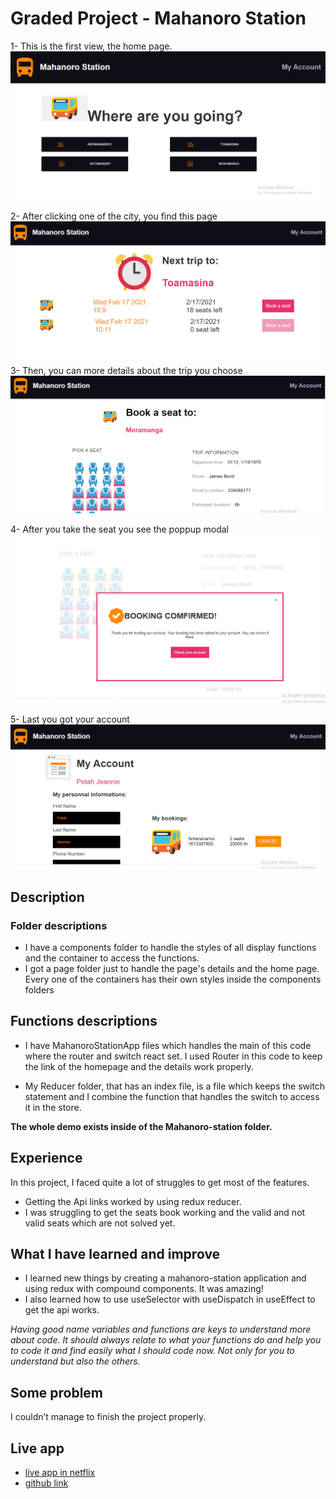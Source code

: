 # Graded Project - Mahanoro Station

1- This is the first view, the home page.
![home page](./ScreenShots/home.png)

2- After clicking one of the city, you find this page
![details](./ScreenShots/detail.png)

3- Then, you can more details about the trip you choose
![details](./ScreenShots/more-detail.png)

4- After you take the seat you see the poppup modal
![details](./ScreenShots/modal.png)

5- Last you got your account
![details](./ScreenShots/your-account.png)

## Description

### Folder descriptions

- I have a components folder to handle the styles of all display functions and the container to access the functions. 
- I got a page folder just to handle the page's details and the home page. 
Every one of the containers has their own styles inside the components folders


## Functions descriptions

- I have MahanoroStationApp files which handles the main of this code where the router and switch react set. I used Router in this code to keep the link of the homepage and the details work properly.

- My Reducer folder,  that has an index file, is a file which keeps the switch statement and I combine the function that handles the switch to access it in the store. 
  
**The whole demo exists inside of the Mahanoro-station folder.**

## Experience

In this project, I faced quite a lot of struggles to get most of the features.

- Getting the Api links worked by using redux reducer.
- I was struggling to get the seats book working and the valid and not valid seats which are not solved yet.

## What I have learned and improve

- I learned new things by creating a mahanoro-station application and using redux with compound components. It was amazing! 
- I also learned how to use useSelector with useDispatch in useEffect to get the api works.

*Having good name variables and functions are keys to understand more about code. It should always relate to what your functions do and help you to code it and find easily what I should code now. Not only for you to understand but also the others.*

## Some problem

I couldn’t manage to finish the project properly.


## **Live app**

- [live app in netflix](https://mahanoro-station-peta.netlify.app/)
- [github link](https://github.com/Tiaraha-funny/mahanoro-station)
